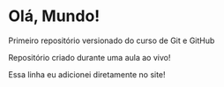 # Olá, Mundo!
 Primeiro repositório versionado do curso de Git e GitHub

Repositório criado durante uma aula ao vivo!

Essa linha eu adicionei diretamente no site! 
 